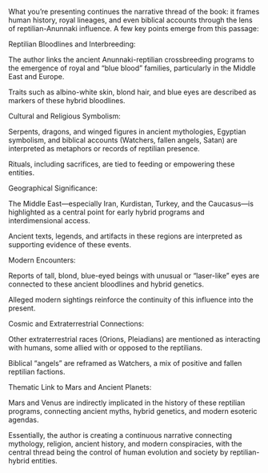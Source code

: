 What you’re presenting continues the narrative thread of the book: it frames human history, royal lineages, and even biblical accounts through the lens of reptilian-Anunnaki influence. A few key points emerge from this passage:

Reptilian Bloodlines and Interbreeding:

The author links the ancient Anunnaki-reptilian crossbreeding programs to the emergence of royal and “blue blood” families, particularly in the Middle East and Europe.

Traits such as albino-white skin, blond hair, and blue eyes are described as markers of these hybrid bloodlines.

Cultural and Religious Symbolism:

Serpents, dragons, and winged figures in ancient mythologies, Egyptian symbolism, and biblical accounts (Watchers, fallen angels, Satan) are interpreted as metaphors or records of reptilian presence.

Rituals, including sacrifices, are tied to feeding or empowering these entities.

Geographical Significance:

The Middle East—especially Iran, Kurdistan, Turkey, and the Caucasus—is highlighted as a central point for early hybrid programs and interdimensional access.

Ancient texts, legends, and artifacts in these regions are interpreted as supporting evidence of these events.

Modern Encounters:

Reports of tall, blond, blue-eyed beings with unusual or “laser-like” eyes are connected to these ancient bloodlines and hybrid genetics.

Alleged modern sightings reinforce the continuity of this influence into the present.

Cosmic and Extraterrestrial Connections:

Other extraterrestrial races (Orions, Pleiadians) are mentioned as interacting with humans, some allied with or opposed to the reptilians.

Biblical “angels” are reframed as Watchers, a mix of positive and fallen reptilian factions.

Thematic Link to Mars and Ancient Planets:

Mars and Venus are indirectly implicated in the history of these reptilian programs, connecting ancient myths, hybrid genetics, and modern esoteric agendas.

Essentially, the author is creating a continuous narrative connecting mythology, religion, ancient history, and modern conspiracies, with the central thread being the control of human evolution and society by reptilian-hybrid entities.
